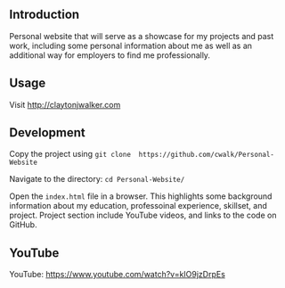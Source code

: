 ## Introduction

Personal website that will serve as a showcase for my projects and past work, including some personal information about me as well as an additional way for employers to find me professionally.

## Usage

Visit http://claytonjwalker.com

## Development

Copy the project using `git clone  https://github.com/cwalk/Personal-Website`

Navigate to the directory: `cd Personal-Website/`

Open the `index.html` file in a browser. This highlights some background information about my education, professoinal experience, skillset, and project. Project section include YouTube videos, and links to the code on GitHub.

## YouTube

YouTube: https://www.youtube.com/watch?v=kIO9jzDrpEs
